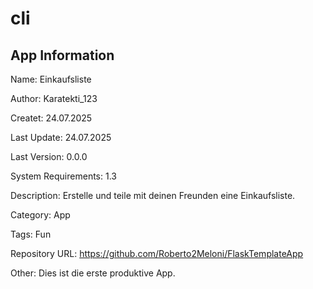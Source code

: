 # cli

## App Information

Name: Einkaufsliste

Author: Karatekti_123

Createt: 24.07.2025

Last Update: 24.07.2025

Last Version: 0.0.0

System Requirements: 1.3

Description: Erstelle und teile mit deinen Freunden eine Einkaufsliste.

Category: App

Tags: Fun

Repository URL: https://github.com/Roberto2Meloni/FlaskTemplateApp

Other: Dies ist die erste produktive App.
